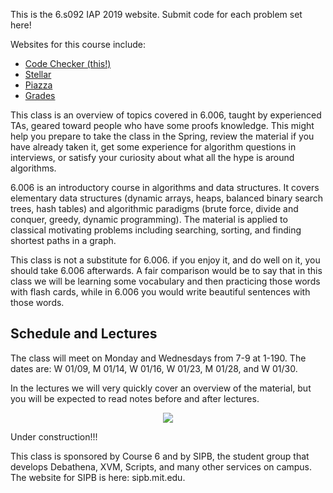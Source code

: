 This is the 6.s092 IAP 2019 website. 
Submit code for each problem set here!

Websites for this course include:


* [Code Checker (this!)](#)
* [Stellar](http://stellar.mit.edu/S/course/6/ia19/6.S092/)
* [Piazza](https://piazza.com/mit/other/6s092)
* [Grades](https://s092.xvm.mit.edu/IAP19/grades)


This class is an overview of topics covered in 6.006, taught by experienced TAs, geared toward people who have some proofs knowledge. This might help you prepare to take the class in the Spring, review the material if you have already taken it, get some experience for algorithm questions in interviews, or satisfy your curiosity about what all the hype is around algorithms. 

6.006 is an introductory course in algorithms and data structures. It covers
elementary data structures (dynamic arrays, heaps, balanced binary search trees,
hash tables) and algorithmic paradigms (brute force, divide and conquer, greedy,
dynamic programming). The material is applied to classical motivating problems
including searching, sorting, and finding shortest paths in a graph.

This class is not a substitute for 6.006. if you enjoy it, and do well on it, you should take 6.006 afterwards.  A fair comparison would be to say that in this class we will be learning some vocabulary and then practicing those words with flash cards, while in 6.006 you would write beautiful sentences with those words. 

## Schedule and Lectures

The class will meet on Monday and Wednesdays from 7-9 at 1-190. The dates are: W 01/09, M 01/14, W 01/16, W 01/23, M 01/28, and W 01/30.

In the lectures we will very quickly cover an overview of the material, but you will be expected to read notes before and after lectures.


<center>
<img src="/_static/IAP19/example-plot.svg" />
</center>

Under construction!!!


This class is sponsored by Course 6 and by SIPB, the student group that develops Debathena, XVM, Scripts, and many other services on campus. The website for SIPB is here: sipb.mit.edu.

<!--
Hello.  This is the main page.  Maybe it has a calendar, or weekly
announcements, and links to assignments.

And now I have modified the page.

<python>
print(cs_username)
</python>
-->
